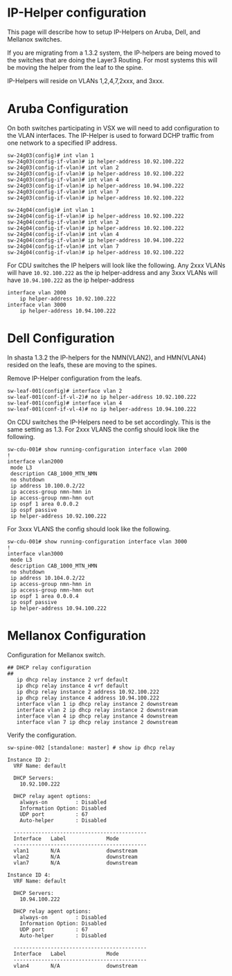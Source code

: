 # IP-Helper configuration

This page will describe how to setup IP-Helpers on Aruba, Dell, and Mellanox switches.

If you are migrating from a 1.3.2 system, the IP-helpers are being moved to the switches that are doing the Layer3 Routing.  For most systems this will be moving the helper from the leaf to the spine.

IP-Helpers will reside on VLANs 1,2,4,7,2xxx, and 3xxx.

# Aruba Configuration

On both switches participating in VSX we will need to add configuration to the VLAN interfaces.
The IP-Helper is used to forward DCHP traffic from one network to a specified IP address.

```
sw-24g03(config)# int vlan 1
sw-24g03(config-if-vlan)# ip helper-address 10.92.100.222
sw-24g03(config-if-vlan)# int vlan 2
sw-24g03(config-if-vlan)# ip helper-address 10.92.100.222
sw-24g03(config-if-vlan)# int vlan 4
sw-24g03(config-if-vlan)# ip helper-address 10.94.100.222
sw-24g03(config-if-vlan)# int vlan 7
sw-24g03(config-if-vlan)# ip helper-address 10.92.100.222

sw-24g04(config)# int vlan 1
sw-24g04(config-if-vlan)# ip helper-address 10.92.100.222
sw-24g04(config-if-vlan)# int vlan 2
sw-24g04(config-if-vlan)# ip helper-address 10.92.100.222
sw-24g04(config-if-vlan)# int vlan 4
sw-24g04(config-if-vlan)# ip helper-address 10.94.100.222
sw-24g04(config-if-vlan)# int vlan 7
sw-24g04(config-if-vlan)# ip helper-address 10.92.100.222
```
For CDU switches the IP helpers will look like the following.
Any 2xxx VLANs will have ```10.92.100.222``` as the ip helper-address and any 3xxx VLANs will have ```10.94.100.222``` as the ip helper-address
```
interface vlan 2000
    ip helper-address 10.92.100.222
interface vlan 3000
    ip helper-address 10.94.100.222
```

# Dell Configuration
In shasta 1.3.2 the IP-helpers for the NMN(VLAN2), and HMN(VLAN4) resided on the leafs, these are moving to the spines.

Remove IP-Helper configuration from the leafs.
```
sw-leaf-001(config)# interface vlan 2
sw-leaf-001(conf-if-vl-2)# no ip helper-address 10.92.100.222
sw-leaf-001(config)# interface vlan 4
sw-leaf-001(conf-if-vl-4)# no ip helper-address 10.94.100.222
```

On CDU switches the IP-Helpers need to be set accordingly.  This is the same setting as 1.3.
For 2xxx VLANS the config should look like the following.
```
sw-cdu-001# show running-configuration interface vlan 2000
!
interface vlan2000
 mode L3
 description CAB_1000_MTN_NMN
 no shutdown
 ip address 10.100.0.2/22
 ip access-group nmn-hmn in
 ip access-group nmn-hmn out
 ip ospf 1 area 0.0.0.2
 ip ospf passive
 ip helper-address 10.92.100.222
```

For 3xxx VLANS the config should look like the following.
```
sw-cdu-001# show running-configuration interface vlan 3000
!
interface vlan3000
 mode L3
 description CAB_1000_MTN_HMN
 no shutdown
 ip address 10.104.0.2/22
 ip access-group nmn-hmn in
 ip access-group nmn-hmn out
 ip ospf 1 area 0.0.0.4
 ip ospf passive
 ip helper-address 10.94.100.222
```

# Mellanox Configuration

Configuration for Mellanox switch.
```
## DHCP relay configuration
##
   ip dhcp relay instance 2 vrf default
   ip dhcp relay instance 4 vrf default
   ip dhcp relay instance 2 address 10.92.100.222
   ip dhcp relay instance 4 address 10.94.100.222
   interface vlan 1 ip dhcp relay instance 2 downstream
   interface vlan 2 ip dhcp relay instance 2 downstream
   interface vlan 4 ip dhcp relay instance 4 downstream
   interface vlan 7 ip dhcp relay instance 2 downstream
```

Verify the configuration.

```
sw-spine-002 [standalone: master] # show ip dhcp relay

Instance ID 2:
  VRF Name: default

  DHCP Servers:
    10.92.100.222

  DHCP relay agent options:
    always-on         : Disabled
    Information Option: Disabled
    UDP port          : 67
    Auto-helper       : Disabled

  -------------------------------------------
  Interface   Label             Mode
  -------------------------------------------
  vlan1       N/A               downstream
  vlan2       N/A               downstream
  vlan7       N/A               downstream

Instance ID 4:
  VRF Name: default

  DHCP Servers:
    10.94.100.222

  DHCP relay agent options:
    always-on         : Disabled
    Information Option: Disabled
    UDP port          : 67
    Auto-helper       : Disabled

  -------------------------------------------
  Interface   Label             Mode
  -------------------------------------------
  vlan4       N/A               downstream
```
